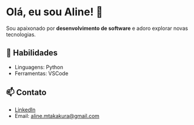 # Olá, eu sou Aline! 👋

Sou apaixonado por **desenvolvimento de software** e adoro explorar novas tecnologias.

## 🌟 Habilidades
- Linguagens: Python
- Ferramentas: VSCode

## 📫 Contato
- [LinkedIn](www.linkedin.com/in/aline-takakura)
- Email: aline.mtakakura@gmail.com



 
